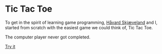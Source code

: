 # Tic Tac Toe

To get in the spirit of learning game programming, [Håvard Skjæveland](http://hermiene.net/) and I, started from scratch with the easiest game we could think of, Tic Tac Toe.

The computer player never got completed.

[Try it](https://deificx.github.io/tic-tac-toe/)
